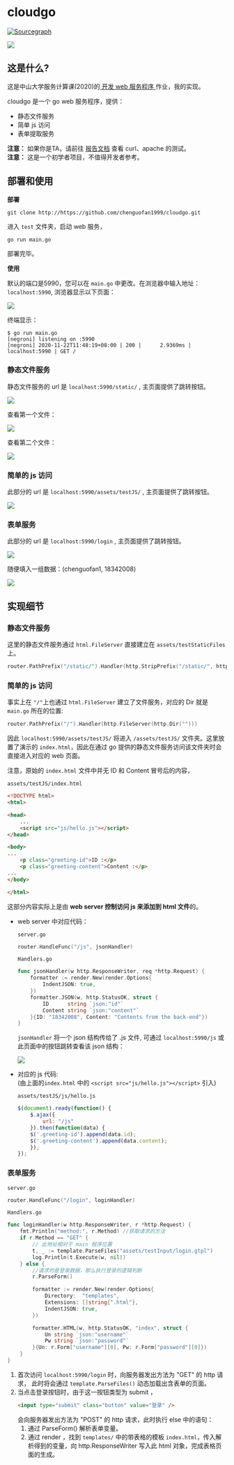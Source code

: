 # cloudgo


[![Sourcegraph](https://img.shields.io/badge/view%20on-Sourcegraph-brightgreen.svg?style=for-the-badge&logo=sourcegraph)](https://sourcegraph.com/github.com/chenguofan1999/cloudgo)

![](pics/cloudgo2.png)


## 这是什么?

这是中山大学服务计算课(2020)的[ 开发 web 服务程序 ](https://pmlpml.gitee.io/service-computing/post/ex-cloudgo-start/)作业，我的实现。

cloudgo 是一个 go web 服务程序，提供：
- 静态文件服务
- 简单 js 访问
- 表单提取服务

**注意：** 如果你是TA，请前往 [报告文档](report.md) 查看 curl、apache 的测试。  
**注意：** 这是一个初学者项目，不值得开发者参考。

## 部署和使用

**部署**

```
git clone http://https://github.com/chenguofan1999/cloudgo.git
```

进入 `test` 文件夹，启动 web 服务，

```
go run main.go
```

部署完毕。

**使用**

默认的端口是5990，您可以在 `main.go` 中更改。在浏览器中输入地址：`localhost:5990`, 浏览器显示以下页面：

![](pics/mainPage.png)

终端显示：

```
$ go run main.go
[negroni] listening on :5990
[negroni] 2020-11-22T11:48:19+08:00 | 200 |      2.9369ms | localhost:5990 | GET /
```

### 静态文件服务

静态文件服务的 url 是 `localhost:5990/static/` , 主页面提供了跳转按钮。

![](pics/static1.png)

查看第一个文件：

![](pics/static2.png)

查看第二个文件：

![](pics/static3.png)



### 简单的 js 访问

此部分的 url 是 `localhost:5990/assets/testJS/` , 主页面提供了跳转按钮。

![](pics/js.png)

### 表单服务

此部分的 url 是 `localhost:5990/login` , 主页面提供了跳转按钮。

![](pics/login1.png)

随便填入一组数据：(chenguofan1, 18342008)

![](pics/login2.png)


## 实现细节

### 静态文件服务


这里的静态文件服务通过 `html.FileServer` 直接建立在 `assets/testStaticFiles` 上。

```go
router.PathPrefix("/static/").Handler(http.StripPrefix("/static/", http.FileServer(http.Dir("assets/testStaticFiles"))))
```


### 简单的 js 访问

事实上在 `"/"`上也通过 `html.FileServer` 建立了文件服务，对应的 Dir 就是`main.go` 所在的位置:

```go
router.PathPrefix("/").Handler(http.FileServer(http.Dir("")))
```

因此 `localhost:5990/assets/testJS/` 将进入 `/assets/testJS/` 文件夹。这里放置了演示的 `index.html`，因此在通过 go 提供的静态文件服务访问该文件夹时会直接进入对应的 web 页面。


注意，原始的 `index.html` 文件中并无 ID 和 Content 冒号后的内容，

`assets/testJS/index.html`
```html
<!DOCTYPE html>
<html>

<head>
    ...
    <script src="js/hello.js"></script>
</head>

<body>
...
    <p class="greeting-id">ID :</p>
    <p class="greeting-content">Content :</p>
...
</body>

</html>
```

这部分内容实际上是由 **web server 控制访问 js 来添加到 html 文件**的。

- web server 中对应代码：

    `server.go`
    ```go
    router.HandleFunc("/js", jsonHandler)
    ```


    `Handlers.go`
    ```go
    func jsonHandler(w http.ResponseWriter, req *http.Request) {
        formatter := render.New(render.Options{
            IndentJSON: true,
        })
        formatter.JSON(w, http.StatusOK, struct {
            ID      string `json:"id"`
            Content string `json:"content"`
        }{ID: "18342008", Content: "Contents from the back-end"})
    }
    ```

    `jsonHandler` 将一个 json 结构传给了 .js 文件, 可通过 `localhost:5990/js` 或此页面中的按钮跳转查看该 json 结构：

    ![](pics/json.png)

- 对应的 js 代码:  
(由上面的`index.html` 中的 `<script src="js/hello.js"></script>` 引入)

    `assets/testJS/js/hello.js`

    ```js
    $(document).ready(function() {
        $.ajax({
            url: "/js"
        }).then(function(data) {
        $('.greeting-id').append(data.id);
        $('.greeting-content').append(data.content);
        });
    });
    ```

### 表单服务

`server.go`

```go
router.HandleFunc("/login", loginHandler)
```

`Handlers.go`

```go
func loginHandler(w http.ResponseWriter, r *http.Request) {
	fmt.Println("method:", r.Method) //获取请求的方法
	if r.Method == "GET" {
		// 此地址相对于 main 程序位置
		t, _ := template.ParseFiles("assets/testInput/login.gtpl")
		log.Println(t.Execute(w, nil))
	} else {
		//请求的是登录数据，那么执行登录的逻辑判断
		r.ParseForm()

		formatter := render.New(render.Options{
			Directory:  "templates",
			Extensions: []string{".html"},
			IndentJSON: true,
		})

		formatter.HTML(w, http.StatusOK, "index", struct {
			Un string `json:"username"`
			Pw string `json:"password"`
		}{Un: r.Form["username"][0], Pw: r.Form["password"][0]})
	}
}
```

1. 首次访问 `localhost:5990/login` 时，向服务器发出方法为 "GET" 的 http 请求， 此时将会通过 `template.ParseFiles()` 动态加载出含表单的页面。
2. 当点击登录按钮时，由于这一按钮类型为 submit ，
    ```html
    <input type="submit" class="button" value="登录" />
    ```
    会向服务器发出方法为 "POST" 的 http 请求，此时执行 else 中的语句：
    1. 通过 ParseForm() 解析表单变量。
    2. 通过 render ，找到 `templates/` 中的带表格的模板 `index.html`，传入解析得到的变量，向 http.ResponseWriter 写入此 html 对象，完成表格页面的生成。